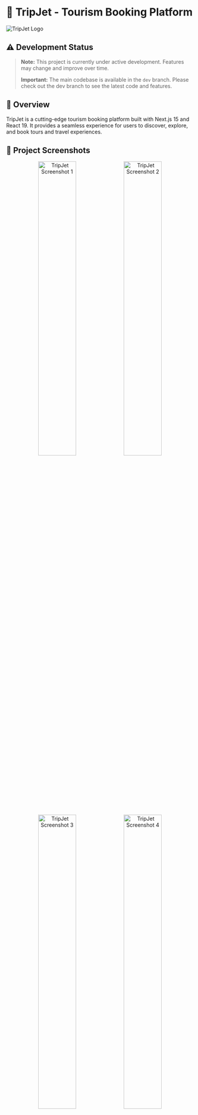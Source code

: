 # 🚀 TripJet - Tourism Booking Platform

![TripJet Logo](https://s6.uupload.ir/files/logo_08c.png)

## ⚠️ Development Status

> **Note:** This project is currently under active development. Features may change and improve over time.
>
> **Important:** The main codebase is available in the `dev` branch. Please check out the dev branch to see the latest code and features.

## 🌟 Overview

TripJet is a cutting-edge tourism booking platform built with Next.js 15 and React 19. It provides a seamless experience for users to discover, explore, and book tours and travel experiences.

## 📸 Project Screenshots

<div align="center">
  <img src="https://s6.uupload.ir/files/capture_3hk.png" alt="TripJet Screenshot 1" width="45%" />
  <img src="https://s6.uupload.ir/files/capture_xzs2.png" alt="TripJet Screenshot 2" width="45%" />
  <img src="https://s6.uupload.ir/files/capture_xzje.png" alt="TripJet Screenshot 3" width="45%" />
  <img src="https://s6.uupload.ir/files/capture_2ls1.png" alt="TripJet Screenshot 4" width="45%" />
</div>

## ✨ Features

- 🔐 **User Authentication**: Secure login and registration with Next-Auth
- 🔍 **Tour Discovery**: Browse and search for tours with advanced filtering
- 📅 **Booking System**: Easy and intuitive booking process
- 👤 **User Profiles**: Manage personal information and booking history
- 📱 **Responsive Design**: Optimized for all devices using Tailwind CSS
- 🌐 **Multilingual Support**: Including Persian (Farsi) with Vazirmatn font integration

## 🛠️ Tech Stack

- 🔥 **Frontend**: [Next.js](https://nextjs.org/) 15, [React](https://react.dev/) 19
- 💅 **Styling**: [Tailwind CSS](https://tailwindcss.com/) 4, [DaisyUI](https://daisyui.com/)
- 📊 **State Management**: [React Query](https://tanstack.com/query/latest) (TanStack Query)
- 📝 **Forms**: [Formik](https://formik.org/) with [Yup](https://github.com/jquense/yup) validation
- 🎨 **UI Components**: [Lucide React](https://lucide.dev/) icons, [React Modal](https://reactcommunity.org/react-modal/), [Swiper](https://swiperjs.com/)
- 🧰 **Development Tools**: [ESLint](https://eslint.org/), [Prettier](https://prettier.io/)

## 📂 Project Structure

```bash
my-next-app/
├── node_modules/
├── public/
├── src/
│   ├── app/
│   │   ├── @auth/
│   │   ├── about-us/
│   │   ├── booking/
│   │   ├── contact-us/
│   │   ├── profile/
│   │   ├── tours/
│   │   ├── error.js
│   │   ├── globals.css
│   │   ├── layout.js
│   │   ├── loading.js
│   │   ├── not-found.js
│   │   ├── page.js
│   │   ├── components/
│   │   │   ├── AboutUs/
│   │   │   ├── auth/
│   │   │   ├── booking/
│   │   │   ├── common/
│   │   │   ├── contact/
│   │   │   ├── home/
│   │   │   ├── layout/
│   │   │   ├── profile/
│   │   │   ├── tours/
│   │   │   ├── ui/
│   │   ├── contexts/
│   │   │   ├── AuthContext.js
│   │   │   ├── TourFiltersContext.js
│   │   ├── hooks/
│   │   ├── lib/
│   │   ├── providers/
│   │   ├── services/
├── env/
├── env.local
├── .eslintignore
├── .eslintrc.js
├── .gitignore
├── .prettierignore
├── .prettierrc
├── eslint.config.mjs
├── jsconfig.json
├── next-env.d.ts
├── next.config.mjs
├── package-lock.json
├── package.json
├── postcss.config.mjs
├── README.md
```

## 🚦 Getting Started

### Prerequisites

- 📦 Node.js 18.x or higher
- 📦 npm or yarn

### Installation

1. Clone the repository:
   git clone https://github.com/PouyaBirvand/TripJet.git
   cd TripJet

2. Install dependencies:
   npm install

   # or

   yarn install

3. Set up environment variables:
   Create a `.env.local` file based on `.env` example

4. Start the development server:
   npm run dev

   # or

   yarn dev

5. Open [http://localhost:3000](http://localhost:3000) in your browser

## 📝 Available Scripts

- ⚡ `npm run dev` - Start development server with Turbopack
- 🏗️ `npm run build` - Build the application for production
- 🚀 `npm run start` - Start the production server
- 🔍 `npm run lint` - Run ESLint to check code quality
- ✨ `npm run format` - Format code with Prettier

## 🧪 Development Features

- ⚡ **Turbopack**: Faster development with Next.js Turbopack
- 🔄 **React Query DevTools**: Debug API requests and cache
- 🔗 **URL State Management**: Using nuqs for URL-based state
- 🧹 **Code Quality**: Enforced with ESLint and Prettier

## 🌐 Deployment

The application can be deployed on Vercel, Netlify, or any other platform that supports Next.js applications.

# Example deployment on Vercel

vercel

## 🤝 Contributing

1. Fork the repository
2. Create your feature branch (`git checkout -b feature/amazing-feature`)
3. Commit your changes (`git commit -m 'Add some amazing feature'`)
4. Push to the branch (`git push origin feature/amazing-feature`)
5. Open a Pull Request

## 📄 License

This project is licensed under the MIT License - see the LICENSE file for details.

## 📞 Contact

Pouya Birvand - [GitHub Profile](https://github.com/PouyaBirvand)

Project Link: [https://github.com/PouyaBirvand/TripJet](https://github.com/PouyaBirvand/TripJet)

---
